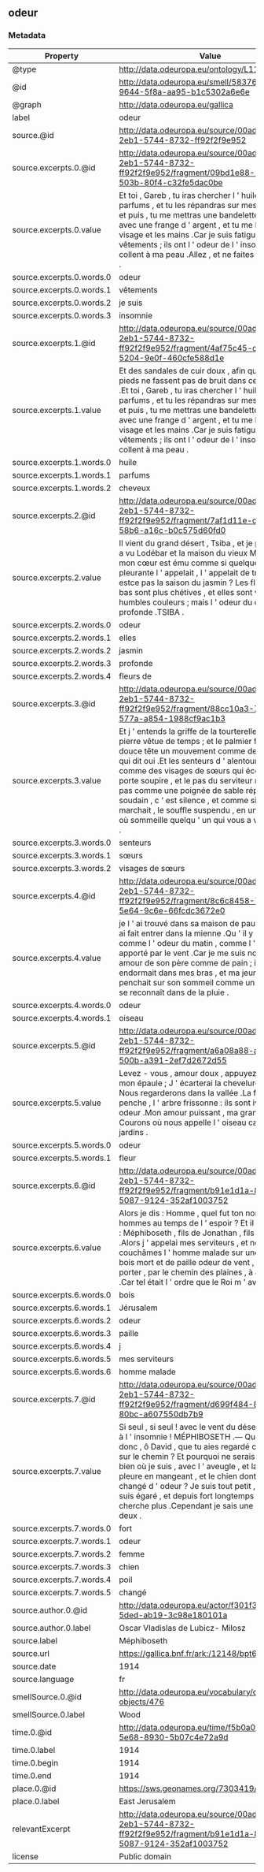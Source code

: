 ## odeur

### Metadata

| Property | Value |
| -------- | ----- |
| @type | http://data.odeuropa.eu/ontology/L11_Smell |
| @id | http://data.odeuropa.eu/smell/58376e3d-9644-5f8a-aa95-b1c5302a6e6e |
| @graph | http://data.odeuropa.eu/gallica |
| label | odeur |
| source.@id | http://data.odeuropa.eu/source/00ad935d-2eb1-5744-8732-ff92f2f9e952 |
| source.excerpts.0.@id | http://data.odeuropa.eu/source/00ad935d-2eb1-5744-8732-ff92f2f9e952/fragment/09bd1e88-18b7-503b-80f4-c32fe5dac0be |
| source.excerpts.0.value | Et toi , Gareb , tu iras chercher l ' huile et les parfums , et tu les répandras sur mes cheveux ; et puis , tu me mettras une bandelette blanche , avec une frange d ' argent , et tu me laveras le visage et les mains .Car je suis fatigué de ces vêtements ; ils ont l ' odeur de l ' insomnie , ils collent à ma peau .Allez , et ne faites pas de bruit . |
| source.excerpts.0.words.0 | odeur |
| source.excerpts.0.words.1 | vêtements |
| source.excerpts.0.words.2 | je suis |
| source.excerpts.0.words.3 | insomnie |
| source.excerpts.1.@id | http://data.odeuropa.eu/source/00ad935d-2eb1-5744-8732-ff92f2f9e952/fragment/4af75c45-d03e-5204-9e0f-460cfe588d1e |
| source.excerpts.1.value | Et des sandales de cuir doux , afin que mes pieds ne fassent pas de bruit dans cette maison .Et toi , Gareb , tu iras chercher l ' huile et les parfums , et tu les répandras sur mes cheveux ; et puis , tu me mettras une bandelette blanche , avec une frange d ' argent , et tu me laveras le visage et les mains .Car je suis fatigué de ces vêtements ; ils ont l ' odeur de l ' insomnie , ils collent à ma peau . |
| source.excerpts.1.words.0 | huile |
| source.excerpts.1.words.1 | parfums |
| source.excerpts.1.words.2 | cheveux |
| source.excerpts.2.@id | http://data.odeuropa.eu/source/00ad935d-2eb1-5744-8732-ff92f2f9e952/fragment/7af1d11e-c545-58b6-a16c-b0c575d60fd0 |
| source.excerpts.2.value | Il vient du grand désert , Tsiba , et je pense qu ' il a vu Lodébar et la maison du vieux Makir , car mon cœur est ému comme si quelque voix pleurante l ' appelait , l ' appelait de très loin .N ' estce pas la saison du jasmin ? Les fleurs de là - bas sont plus chétives , et elles sont vêtues d ' humbles couleurs ; mais l ' odeur du cœur est profonde .TSIBA . |
| source.excerpts.2.words.0 | odeur |
| source.excerpts.2.words.1 | elles |
| source.excerpts.2.words.2 | jasmin |
| source.excerpts.2.words.3 | profonde |
| source.excerpts.2.words.4 | fleurs de |
| source.excerpts.3.@id | http://data.odeuropa.eu/source/00ad935d-2eb1-5744-8732-ff92f2f9e952/fragment/88cc10a3-7acd-577a-a854-1988cf9ac1b3 |
| source.excerpts.3.value | Et j ' entends la griffe de la tourterelle sur la pierre vêtue de temps ; et le palmier fait de sa douce tête un mouvement comme de l ' enfant qui dit oui .Et les senteurs d ' alentour sont comme des visages de sœurs qui écoutent .La porte soupire , et le pas du serviteur n ' est - il pas comme une poignée de sable répandue ? Et soudain , c ' est silence , et comme si l ' on marchait , le souffle suspendu , en un lieu de midi où sommeille quelqu ' un qui vous a volé le cœur . |
| source.excerpts.3.words.0 | senteurs |
| source.excerpts.3.words.1 | sœurs |
| source.excerpts.3.words.2 | visages de sœurs |
| source.excerpts.4.@id | http://data.odeuropa.eu/source/00ad935d-2eb1-5744-8732-ff92f2f9e952/fragment/8c6c8458-75d9-5e64-9c6e-66fcdc3672e0 |
| source.excerpts.4.value | je l ' ai trouvé dans sa maison de pauvreté , je l ' ai fait entrer dans la mienne .Qu ' il y soit accueilli comme l ' odeur du matin , comme l ' oiseau apporté par le vent .Car je me suis nourri de l ' amour de son père comme de pain ; il s ' endormait dans mes bras , et ma jeunesse se penchait sur son sommeil comme un visage qui se reconnaît dans de la pluie . |
| source.excerpts.4.words.0 | odeur |
| source.excerpts.4.words.1 | oiseau |
| source.excerpts.5.@id | http://data.odeuropa.eu/source/00ad935d-2eb1-5744-8732-ff92f2f9e952/fragment/a6a08a88-a340-500b-a391-2ef7d2672d55 |
| source.excerpts.5.value | Levez - vous , amour doux , appuyez - vous sur mon épaule ; J ' écarterai la chevelure du saule , Nous regarderons dans la vallée .La fleur se penche , l ' arbre frissonne : ils sont ivres d ' odeur .Mon amour puissant , ma grande sœur , Courons où nous appelle l ' oiseau caché des jardins . |
| source.excerpts.5.words.0 | odeur |
| source.excerpts.5.words.1 | fleur |
| source.excerpts.6.@id | http://data.odeuropa.eu/source/00ad935d-2eb1-5744-8732-ff92f2f9e952/fragment/b91e1d1a-89db-5087-9124-352af1003752 |
| source.excerpts.6.value | Alors je dis : Homme , quel fut ton nom parmi les hommes au temps de l ' espoir ? Et il me répondit : Méphiboseth , fils de Jonathan , fils de Saül .Alors j ' appelai mes serviteurs , et nous couchâmes l ' homme malade sur une civière de bois mort et de paille odeur de vent , afin de le porter , par le chemin des plaines , à Jérusalem .Car tel était l ' ordre que le Roi m ' avait donné . |
| source.excerpts.6.words.0 | bois |
| source.excerpts.6.words.1 | Jérusalem |
| source.excerpts.6.words.2 | odeur |
| source.excerpts.6.words.3 | paille |
| source.excerpts.6.words.4 | j |
| source.excerpts.6.words.5 | mes serviteurs |
| source.excerpts.6.words.6 | homme malade |
| source.excerpts.7.@id | http://data.odeuropa.eu/source/00ad935d-2eb1-5744-8732-ff92f2f9e952/fragment/d699f484-89f1-507f-80bc-a607550db7b9 |
| source.excerpts.7.value | Si seul , si seul ! avec le vent du désert qui parle à l ' insomnie ! MÉPHIBOSETH .— Qui suis - je donc , ô David , que tu aies regardé cette chose sur le chemin ? Et pourquoi ne serais - je pas bien où je suis , avec l ' aveugle , et la femme qui pleure en mangeant , et le chien dont le poil a changé d ' odeur ? Je suis tout petit , et je me suis égaré , et depuis fort longtemps on ne me cherche plus .Cependant je sais une chose ou deux . |
| source.excerpts.7.words.0 | fort |
| source.excerpts.7.words.1 | odeur |
| source.excerpts.7.words.2 | femme |
| source.excerpts.7.words.3 | chien |
| source.excerpts.7.words.4 | poil |
| source.excerpts.7.words.5 | changé |
| source.author.0.@id | http://data.odeuropa.eu/actor/f301f34e-8676-5ded-ab19-3c98e180101a |
| source.author.0.label | Oscar Vladislas de Lubicz-  Milosz |
| source.label | Méphiboseth |
| source.url | https://gallica.bnf.fr/ark:/12148/bpt6k9734937q |
| source.date | 1914 |
| source.language | fr |
| smellSource.0.@id | http://data.odeuropa.eu/vocabulary/olfactory-objects/476 |
| smellSource.0.label | Wood |
| time.0.@id | http://data.odeuropa.eu/time/f5b0a0f0-ba64-5e68-8930-5b07c4e72a9d |
| time.0.label | 1914 |
| time.0.begin | 1914 |
| time.0.end | 1914 |
| place.0.@id | https://sws.geonames.org/7303419/ |
| place.0.label | East Jerusalem |
| relevantExcerpt | http://data.odeuropa.eu/source/00ad935d-2eb1-5744-8732-ff92f2f9e952/fragment/b91e1d1a-89db-5087-9124-352af1003752 |
| license | Public domain |
